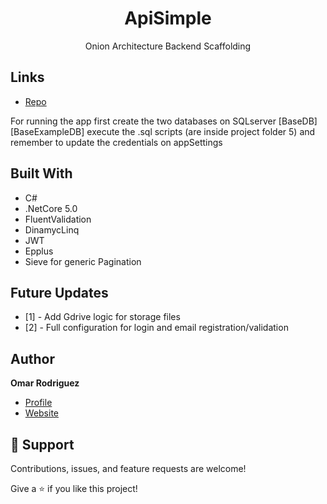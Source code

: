 <h1 align="center">ApiSimple</h1>

<p align="center"> Onion Architecture Backend Scaffolding </p>

## Links

- [Repo](https://github.com/o-r-h/ApliSimple<project-name> "ApiSimple Repo")

For running the app first create the two databases on SQLserver [BaseDB] [BaseExampleDB]  execute the .sql scripts (are inside project folder 5) and remember to update the credentials on appSettings

## Built With

- C#
- .NetCore 5.0
- FluentValidation
- DinamycLinq
- JWT
- Epplus
- Sieve for generic Pagination

## Future Updates

- [1] -  Add Gdrive logic for storage files 
- [2] -  Full configuration for login and email registration/validation

## Author

**Omar Rodriguez**

- [Profile](https://github.com/kunaguaro "Omar Rodriguez")
- [Website](https://www.linkedin.com/in/omar-rodriguez-325b53bb/ "LinkedIn")


## 🤝 Support

Contributions, issues, and feature requests are welcome!

Give a ⭐️ if you like this project!
